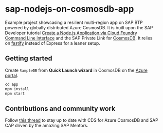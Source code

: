 # sap-nodejs-on-cosmosdb-app

Example project showcasing a resilient multi-region app on SAP BTP powered by globally distributed Azure CosmosDB. It is built upon the SAP Developer tutorial [Create a Node.js Application via Cloud Foundry Command Line Interface](https://developers.sap.com/tutorials/btp-cf-buildpacks-node-create.html) and the SAP Private Link for [CosmosDB](https://help.sap.com/docs/PRIVATE_LINK/42acd88cb4134ba2a7d3e0e62c9fe6cf/663ed5631cfd4ef0a4bd89ca00266943.html). It relies on [fastify](https://www.fastify.io/) instead of Express for a leaner setup.

## Getting started

Create `SampleDB` from **Quick Launch wizard** in CosmosDB on the [Azure portal](https://portal.azure.com/?feature.customportal=false#view/HubsExtension/BrowseResource/resourceType/Microsoft.DocumentDb%2FdatabaseAccounts).

```javascript
cd app
npm install
npm start
```

## Contributions and community work

Follow [this thread](https://github.com/sapmentors/cds-pg/issues/355) to stay up to date with CDS for Azure CosmosDB and SAP CAP driven by the amazing SAP Mentors.
